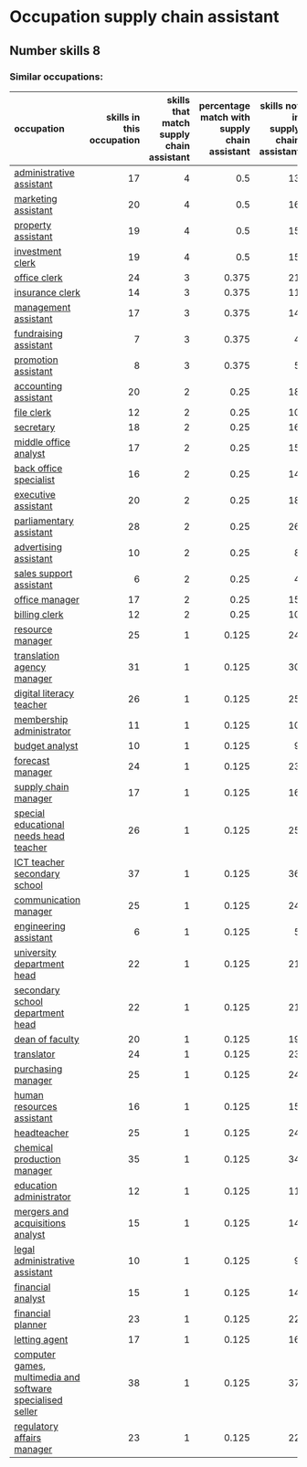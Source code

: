 # Occupation supply chain assistant
## Number skills 8
### Similar occupations:
| occupation                                                                                                                  |   skills in this occupation |   skills that match supply chain assistant |   percentage match with supply chain assistant |   skills not in supply chain assistant |
|:----------------------------------------------------------------------------------------------------------------------------|----------------------------:|-------------------------------------------:|-----------------------------------------------:|---------------------------------------:|
| [administrative assistant](administrative_assistant.md)                                                                     |                          17 |                                          4 |                                          0.5   |                                     13 |
| [marketing assistant](marketing_assistant.md)                                                                               |                          20 |                                          4 |                                          0.5   |                                     16 |
| [property assistant](property_assistant.md)                                                                                 |                          19 |                                          4 |                                          0.5   |                                     15 |
| [investment clerk](investment_clerk.md)                                                                                     |                          19 |                                          4 |                                          0.5   |                                     15 |
| [office clerk](office_clerk.md)                                                                                             |                          24 |                                          3 |                                          0.375 |                                     21 |
| [insurance clerk](insurance_clerk.md)                                                                                       |                          14 |                                          3 |                                          0.375 |                                     11 |
| [management assistant](management_assistant.md)                                                                             |                          17 |                                          3 |                                          0.375 |                                     14 |
| [fundraising assistant](fundraising_assistant.md)                                                                           |                           7 |                                          3 |                                          0.375 |                                      4 |
| [promotion assistant](promotion_assistant.md)                                                                               |                           8 |                                          3 |                                          0.375 |                                      5 |
| [accounting assistant](accounting_assistant.md)                                                                             |                          20 |                                          2 |                                          0.25  |                                     18 |
| [file clerk](file_clerk.md)                                                                                                 |                          12 |                                          2 |                                          0.25  |                                     10 |
| [secretary](secretary.md)                                                                                                   |                          18 |                                          2 |                                          0.25  |                                     16 |
| [middle office analyst](middle_office_analyst.md)                                                                           |                          17 |                                          2 |                                          0.25  |                                     15 |
| [back office specialist](back_office_specialist.md)                                                                         |                          16 |                                          2 |                                          0.25  |                                     14 |
| [executive assistant](executive_assistant.md)                                                                               |                          20 |                                          2 |                                          0.25  |                                     18 |
| [parliamentary assistant](parliamentary_assistant.md)                                                                       |                          28 |                                          2 |                                          0.25  |                                     26 |
| [advertising assistant](advertising_assistant.md)                                                                           |                          10 |                                          2 |                                          0.25  |                                      8 |
| [sales support assistant](sales_support_assistant.md)                                                                       |                           6 |                                          2 |                                          0.25  |                                      4 |
| [office manager](office_manager.md)                                                                                         |                          17 |                                          2 |                                          0.25  |                                     15 |
| [billing clerk](billing_clerk.md)                                                                                           |                          12 |                                          2 |                                          0.25  |                                     10 |
| [resource manager](resource_manager.md)                                                                                     |                          25 |                                          1 |                                          0.125 |                                     24 |
| [translation agency manager](translation_agency_manager.md)                                                                 |                          31 |                                          1 |                                          0.125 |                                     30 |
| [digital literacy teacher](digital_literacy_teacher.md)                                                                     |                          26 |                                          1 |                                          0.125 |                                     25 |
| [membership administrator](membership_administrator.md)                                                                     |                          11 |                                          1 |                                          0.125 |                                     10 |
| [budget analyst](budget_analyst.md)                                                                                         |                          10 |                                          1 |                                          0.125 |                                      9 |
| [forecast manager](forecast_manager.md)                                                                                     |                          24 |                                          1 |                                          0.125 |                                     23 |
| [supply chain manager](supply_chain_manager.md)                                                                             |                          17 |                                          1 |                                          0.125 |                                     16 |
| [special educational needs head teacher](special_educational_needs_head_teacher.md)                                         |                          26 |                                          1 |                                          0.125 |                                     25 |
| [ICT teacher secondary school](ICT_teacher_secondary_school.md)                                                             |                          37 |                                          1 |                                          0.125 |                                     36 |
| [communication manager](communication_manager.md)                                                                           |                          25 |                                          1 |                                          0.125 |                                     24 |
| [engineering assistant](engineering_assistant.md)                                                                           |                           6 |                                          1 |                                          0.125 |                                      5 |
| [university department head](university_department_head.md)                                                                 |                          22 |                                          1 |                                          0.125 |                                     21 |
| [secondary school department head](secondary_school_department_head.md)                                                     |                          22 |                                          1 |                                          0.125 |                                     21 |
| [dean of faculty](dean_of_faculty.md)                                                                                       |                          20 |                                          1 |                                          0.125 |                                     19 |
| [translator](translator.md)                                                                                                 |                          24 |                                          1 |                                          0.125 |                                     23 |
| [purchasing manager](purchasing_manager.md)                                                                                 |                          25 |                                          1 |                                          0.125 |                                     24 |
| [human resources assistant](human_resources_assistant.md)                                                                   |                          16 |                                          1 |                                          0.125 |                                     15 |
| [headteacher](headteacher.md)                                                                                               |                          25 |                                          1 |                                          0.125 |                                     24 |
| [chemical production manager](chemical_production_manager.md)                                                               |                          35 |                                          1 |                                          0.125 |                                     34 |
| [education administrator](education_administrator.md)                                                                       |                          12 |                                          1 |                                          0.125 |                                     11 |
| [mergers and acquisitions analyst](mergers_and_acquisitions_analyst.md)                                                     |                          15 |                                          1 |                                          0.125 |                                     14 |
| [legal administrative assistant](legal_administrative_assistant.md)                                                         |                          10 |                                          1 |                                          0.125 |                                      9 |
| [financial analyst](financial_analyst.md)                                                                                   |                          15 |                                          1 |                                          0.125 |                                     14 |
| [financial planner](financial_planner.md)                                                                                   |                          23 |                                          1 |                                          0.125 |                                     22 |
| [letting agent](letting_agent.md)                                                                                           |                          17 |                                          1 |                                          0.125 |                                     16 |
| [computer games, multimedia and software specialised seller](computer_games,_multimedia_and_software_specialised_seller.md) |                          38 |                                          1 |                                          0.125 |                                     37 |
| [regulatory affairs manager](regulatory_affairs_manager.md)                                                                 |                          23 |                                          1 |                                          0.125 |                                     22 |

